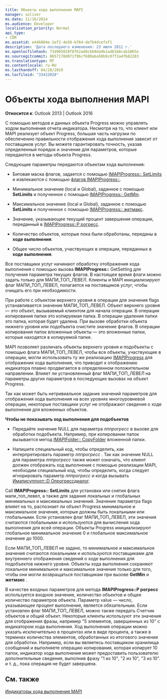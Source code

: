 ```yaml
---
title: Объекты хода выполнения MAPI
manager: soliver
ms.date: 11/16/2014
ms.audience: Developer
localization_priority: Normal
api_type:
- COM
ms.assetid: e446004e-1ef2-4e58-b764-de7b4dcefaf1
description: 'Дата последнего изменения: 23 июля 2011 г.'
ms.openlocfilehash: 73d905028f8f62ad8cbb9da9b1ad61b8cab1065e
ms.sourcegitcommit: 8657170d071f9bcf680aba50b9c07f2a4fb82283
ms.translationtype: MT
ms.contentlocale: ru-RU
ms.lasthandoff: 04/28/2019
ms.locfileid: "33422028"
---
```

# <a name="mapi-progress-objects"></a>Объекты хода выполнения MAPI

  
  
**Относится к**: Outlook 2013 | Outlook 2016 
  
С помощью методов и данных объекта Progress можно управлять ходом выполнения отчета индикатора. Несмотря на то, что клиент или MAPI реализует объект Progress, большая часть нагрузки по обеспечению правильности отображения хода выполнения зависит от поставщиков услуг. Вы можете гарантировать точность, указав определенный порядок и значение для параметров, которые передаются в методы объекта Progress.
  
Следующие параметры передаются объектам хода выполнения:
  
- Битовая маска флагов, задается с помощью [IMAPIProgress:: SetLimits](imapiprogress-setlimits.md) и извлекаются с помощью [флагов IMAPIProgress::](imapiprogress-getflags.md).
    
- Минимальное значение (local и Global), заданное с помощью **SetLimits** и полученное с помощью [IMAPIProgress:: GetMin](imapiprogress-getmin.md).
    
- Максимальное значение (local и Global), заданное с помощью **SetLimits** и полученное с помощью [IMAPIProgress:: жетмакс](imapiprogress-getmax.md).
    
- Значение, указывающее текущий процент завершения операции, переданный в [IMAPIProgress::P рогресс](imapiprogress-progress.md).
    
- Количество объектов, которые пока были обработаны, переданы в **ходе выполнения**.
    
- Общее число объектов, участвующих в операции, переданных в **ходе выполнения**.
    
Все поставщики услуг начинают обработку отображения хода выполнения с помощью вызова **IMAPIProgress::** GetSetting для получения параметра текущих флагов. В настоящее время флаги можно задать только для МАПИ_ТОП_ЛЕВЕЛ. Клиенты и MAPI инициализируют флаг МАПИ_ТОП_ЛЕВЕЛ, полагается на поставщиков услуг, чтобы очищать его при необходимости. 
  
При работе с объектом верхнего уровня в операции для значения flags устанавливается значение МАПИ_ТОП_ЛЕВЕЛ. Объект верхнего уровня — это объект, вызываемый клиентом для начала операции. В операции копирования папки это копируемая папка. В операции удаления папки это папка, которая будет удалена. При вызове обработки объекта нижнего уровня или подобъекта очистите значение флагов. В операции копирования папок вложенные объекты — это вложенные папки, которые находятся в копируемой папке. 
  
MAPI позволяет различать объекты верхнего уровня и подобъекты с помощью флага МАПИ_ТОП_ЛЕВЕЛ, чтобы все объекты, участвующие в операции, могли использовать ту же реализацию [IMAPIProgress](imapiprogressiunknown.md) для отображения хода выполнения, что приводит к отображению индикатора плавно продвигается в определенном положительном направлении. Влияет ли установленный флаг МАПИ_ТОП_ЛЕВЕЛ на параметры других параметров в последующих вызовах на объект Progress. 
  
Так как может быть нетривиальное задание значений параметров для отображения хода выполнения на всех уровнях многоуровневой операции, некоторые поставщики услуг не отображают сведения о ходе выполнения для вложенных объектов. 
  
 **Чтобы не показывать ход выполнения для подобъектов**
  
- Передайте значение NULL для параметра _лппрогресс_ в вызове для обработки подобъекта. Например, при копировании папок вызывается метод [IMAPIFolder:: CopyFolder](imapifolder-copyfolder.md) вложенной папки. 
    
- Напишите специальный код, чтобы определить, как интерпретировать параметр _лппрогресс_ . Так как значение NULL для параметра _лппрогресс_ также может означать, что клиент должен отображать ход выполнения с помощью реализации MAPI, необходим специальный код, чтобы определить, когда следует игнорировать параметр _лппрогресс_ и когда вызывать [ Имаписуппорт::D Опрогрессдиалог](imapisupport-doprogressdialog.md).
    
Call **IMAPIProgress:: SetLimits** для установки или снятия флага мапи_топ_левел, а также для задания локальных и глобальных минимальных и максимальных значений. Значение параметра flags влияет на то, распознает ли объект Progress минимальное и максимальное значения, которые должны быть локальными или глобальными. Если установлен флаг МАПИ_ТОП_ЛЕВЕЛ, эти значения считаются глобальными и используются для вычисления хода выполнения для всей операции. Объекты Progress инициализируют глобальное минимальное значение 0 и глобальное максимальное значение до 1000. 
  
Если МАПИ_ТОП_ЛЕВЕЛ не задано, то минимальное и максимальное значения считаются локальными и используются поставщиками для внутреннего отображения сведений о ходе выполнения для подобъектов нижнего уровня. Объекты хода выполнения сохраняют локальное минимальное и максимальное значения только для того, чтобы они могли возвращаться поставщикам при вызове **GetMin** и **жетмакс** . 
  
В качестве входных параметров для метода **IMAPIProgress::P рогресс** используется входное значение, количество объектов и общее количество параметров объекта. Параметр value — число, указывающее процент выполнения, является обязательным. Если установлен флаг МАПИ_ТОП_ЛЕВЕЛ, можно также передать Счетчик объектов и общий объект. Некоторые клиенты используют эти значения для отображения фразы, например "5 элементов, завершенных из 10" с индикатором хода выполнения. Ход выполнения операции можно указать исключительно в процентах или в виде процента, а также в терминах количества элементов, обработанных из итогового значения для обработки. Например, если вы являетесь поставщиком хранилища сообщений и выполняете операцию копирования, которая копирует 10 папок, индикатор хода выполнения может предоставить пользователю дополнительные сведения, выполнив фразу "1 из 10", "2 из 10", "3 из 10". и т. д., пока операция не будет завершена. 
  
## <a name="see-also"></a>См. также



[Индикаторы хода выполнения MAPI](mapi-progress-indicators.md)

